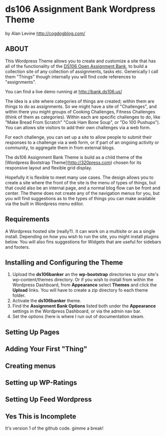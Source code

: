 ds106 Assignment Bank Wordpress Theme
=========================
by Alan Levine http://cogdogblog.com/

ABOUT
-----
This Wordpress Theme allows you to create and customize a site that has all of the functionality of the [DS106 Open Assignment Bank](http://assignments.ds106.us/), to build a collection site of any collection of assignments, tasks etc. Generically I call them "Things" though internally you will find code references to "assignments". 

You can find a live demo running at http://bank.ds106.us/

The idea is a site where categories of things are created; within them are things to do as assignments. So we might have a site of "Challenges", and within there you might groups of Cooking Challenges, Fitness Challenges (think of them as categories). Within each are specific challenges to do, like "Make Bread From Scratch" "Cook Ham Bone Soup", or "Do 100 Pushups"). You can allows site visitors to add their own challenges via a web form. 

For each challenge, you can set up a site to allow people to submit their responses to a challenge via a web form, or if part of an ongoing activity or community, to aggregate them in from external blogs.

The ds106 Assignment Bank Theme is build as a child theme of the [Wordpress Bootstrap Theme[(http://320press.com) chosen for its responsive layout and flexible grid display.

Hopefully it is flexible to meet many use cases. The design allows you to create a site where the front of the site is the menu of types of things, but that could also be an internal page, and a normal blog flow can be front and center. The theme does not create any of the navigation menus for you, but you will find suggestions as to the types of things you can make available via the built in Wordpress menu editor.

Requirements
------------
A Wordpress hosted site (really?). It can work on a multisite or as a single install. Depending on how you wish to run the site, you might install plugins below. You will also fins suggestions for Widgets that are useful for sidebars and footers.


Installing and Configuring the Theme
----------
1. Upload the **ds106banker** an the **wp-bootstrap** directories to your site's wp-content/themes directory. Or if you wish to install from within the Wordpress Dashboard, from **Appearance** select **Themes** and click the **Upload** links. You will have to create a zip directory fo each theme folder.
2. Activate the **ds106banker** theme.
3. Find the **Assignment Bank Options** listed both under the **Appearance** settings in the Wordpress Dashboard, or via the admin nav bar.
4. Set the options (here is where I run out of documentation steam.

Setting Up Pages
----------


Adding Your First "Thing"
----------

Creating menus
----------

Setting up WP-Ratings
----------

Setting Up Feed Wordpress
----------


Yes This is Incomplete
---------------------
It's version 1 of the github code. gimme a break!



